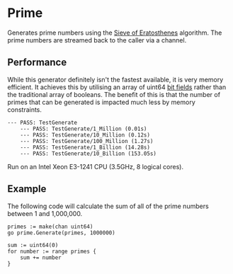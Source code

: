 # Prime

Generates prime numbers using the [Sieve of Eratosthenes](https://en.wikipedia.org/wiki/Sieve_of_Eratosthenes) algorithm.
The prime numbers are streamed back to the caller via a channel.

## Performance

While this generator definitely isn't the fastest available, it is very memory efficient. It achieves this by utilising an
array of uint64 [bit fields](https://en.wikipedia.org/wiki/Bit_field) rather than the traditional array of booleans. The
benefit of this is that the number of primes that can be generated is impacted much less by memory constraints.

	--- PASS: TestGenerate
		--- PASS: TestGenerate/1_Million (0.01s)
		--- PASS: TestGenerate/10_Million (0.12s)
		--- PASS: TestGenerate/100_Million (1.27s)
		--- PASS: TestGenerate/1_Billion (14.28s)
		--- PASS: TestGenerate/10_Billion (153.05s)

Run on an Intel Xeon E3-1241 CPU (3.5GHz, 8 logical cores).

## Example

The following code will calculate the sum of all of the prime numbers between 1 and 1,000,000.

	primes := make(chan uint64)
	go prime.Generate(primes, 1000000)

	sum := uint64(0)
	for number := range primes {
		sum += number
	}
